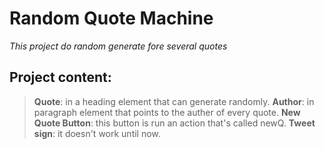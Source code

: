 # Random Quote Machine
*This project do random generate fore several quotes*

## Project content:
> **Quote**: in a heading element that can generate randomly.
> **Author**: in paragraph element that points to the auther of every quote.
> **New Quote Button**: this button is run an action that's called newQ.
> **Tweet sign**: it doesn't work until now.
